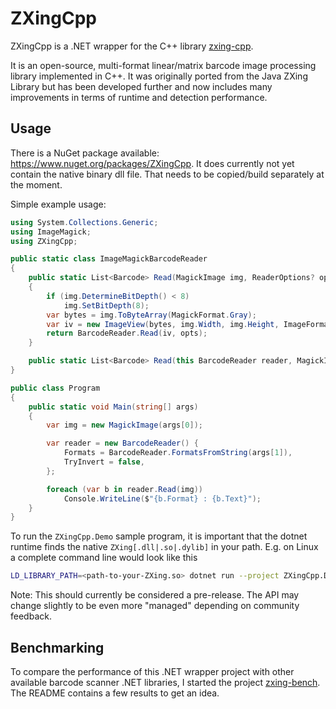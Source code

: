 # ZXingCpp

ZXingCpp is a .NET wrapper for the C++ library [zxing-cpp](https://github.com/zxing-cpp/zxing-cpp).

It is an open-source, multi-format linear/matrix barcode image processing library implemented in C++.
It was originally ported from the Java ZXing Library but has been developed further and now includes
many improvements in terms of runtime and detection performance.

## Usage

There is a NuGet package available: https://www.nuget.org/packages/ZXingCpp. It does currently not yet
contain the native binary dll file. That needs to be copied/build separately at the moment.

Simple example usage:

```cs
using System.Collections.Generic;
using ImageMagick;
using ZXingCpp;

public static class ImageMagickBarcodeReader
{
    public static List<Barcode> Read(MagickImage img, ReaderOptions? opts = null)
    {
        if (img.DetermineBitDepth() < 8)
            img.SetBitDepth(8);
        var bytes = img.ToByteArray(MagickFormat.Gray);
        var iv = new ImageView(bytes, img.Width, img.Height, ImageFormat.Lum);
        return BarcodeReader.Read(iv, opts);
    }

    public static List<Barcode> Read(this BarcodeReader reader, MagickImage img) => Read(img, reader);
}

public class Program
{
    public static void Main(string[] args)
    {
        var img = new MagickImage(args[0]);

        var reader = new BarcodeReader() {
            Formats = BarcodeReader.FormatsFromString(args[1]),
            TryInvert = false,
        };

        foreach (var b in reader.Read(img))
            Console.WriteLine($"{b.Format} : {b.Text}");
    }
}
```

To run the `ZXingCpp.Demo` sample program, it is important that the dotnet runtime finds the native
`ZXing[.dll|.so|.dylib]` in your path. E.g. on Linux a complete command line would look like this

```sh
LD_LIBRARY_PATH=<path-to-your-ZXing.so> dotnet run --project ZXingCpp.Demo -- ../../test/samples/multi-1/1.png
```

Note: This should currently be considered a pre-release. The API may change slightly to be even more
"managed" depending on community feedback.

## Benchmarking

To compare the performance of this .NET wrapper project with other available barcode scanner .NET libraries,
I started the project [zxing-bench](https://github.com/axxel/zxing-bench). The README contains a few
results to get an idea.
